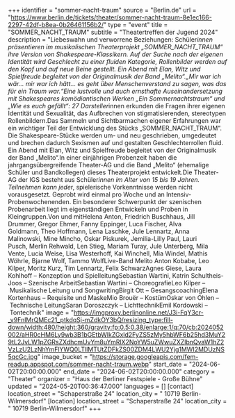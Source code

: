 +++
identifier = "sommer-nacht-traum"
source = "Berlin.de"
url = "https://www.berlin.de/tickets/theater/sommer-nacht-traum-8e1ec166-2297-42df-b8ea-0b26461156b2/"
type = "event"
title = "SOMMER_NACHT_TRAUM"
subtitle = "Theatertreffen der Jugend 2024"
description = "Liebeswahn und verworrene Beziehungen: Schüler*innen präsentieren im musikalischen Theaterprojekt „SOMMER_NACHT_TRAUM“ ihre Version von Shakespeare-Klassikern. Auf der Suche nach der eigenen Identität wird Geschlecht zu einer fluiden Kategorie, Rollenbilder werden auf den Kopf und auf neue Beine gestellt. Ein Abend mit Elan, Witz und Spielfreude begleitet von der Originalmusik der Band „Melito“.„Mir war ich wär… mir war ich hätt… es geht über Menschenverstand zu sagen, was das für ein Traum war.“Eine lustvolle und auch ernsthafte Auseinandersetzung mit Shakespeares komödiantischen Werken „Ein Sommernachtstraum“ und „Wie es euch gefällt“: 27 Darsteller*innen erkunden die Fragen ihrer eigenen Identität und Sexualität, das Aufbrechen von stigmatisierenden, stereotypen Rollenbildern.Das Sammeln und Sichtbarmachen eigener Erfahrungen war ein wichtiger Teil der Entwicklung des Stücks „SOMMER_NACHT_TRAUM“. Die Shakespeare-Stücke werden um- und neu geschrieben, umgedeutet und brechen dadurch Sexismen auf und gestalten Geschlechterrollen fluid. Ein Abend mit Elan, Witz und Spielfreude begleitet von der Originalmusik der Band „Melito“.In einer einjährigen Probenzeit haben die jahrgangsübergreifende Theater-AG und die Band „Melito“ (ehemalige Schüler und Bandkollegen) dieses Theaterprojekt entwickelt.Die Theater-AG der IGS besteht aus Schüler*innen im Alter von 15 bis 19 Jahren. Teilnehmen kann jede*r, spielerische Vorkenntnisse werden nicht vorausgesetzt. Geprobt wird einmal pro Woche und an Intensiv-Probenwochenenden. Ein besonderer Schwerpunkt der szenischen Probenarbeit liegt im eigenständigen Entwickeln und Proben in Kleingruppen.Von und mitHelena Anton, Friedrich Buschhaus, Jill Drummer, Gregor Ehmer, Fanny Eppinger, Luca Fischer, Alva Goldmann, Theo Hoffmann, Lena Laschke, Jule Lennartz, Anna Malinowski, Mine Mincho, Oskar Piskurek, Jemilia-Lilly Paul, Lauri Pusch, Merlin Rehwald, Len Stieg, Mariam Turay, Jule Unterberg, Mila Vente, Lucia Weise, Lisa Westerhoff, Kai Winchell, Mia Windel, Mathis Wöhrle, Bjarne Wolf, Tammo WolfLive-Band Melito Anton Kobabe, Leo Kilper, Moritz Kurz, Tim Lennartz, Felix SchwarzAgnes Giese, Laura Kohlhoff – Konzeption und SpielleitungSebastian Wartini, Katrin Schultheis-Joos – Szenische ArbeitSebastian Wartini – ChoreografieLeo Kilper – Musikalische Leitung und SongwritingBirgit Ott – GesangscoachingElena Kortenhaus – Requisite und MaskeMio Brouër – KostümOskar von Ohlen – Technische LeitungSaran Doroszczyk – LichttechnikEmil Kordowski – Tontechnik"
image = "https://imgproxy.berlinonline.net/J3i-FqY3cr-_v9FnlMrQMEc21_ptkdqSj-mZdkOY3bQ/resizing_type:fill-down/width:480/height:360/gravity:fp:0.5:0.38/enlarge:1/q:70/cb:2024052002/aHR0cHM6Ly9wb3B1bGEtbWlkZGxld2FyZS5zMy5hbWF6b25hd3MuY29tL2JvLW1pZGRsZXdhcmUvYm8uYmRlX2NoYW5uZWwuZXZlbnQvaW1hZ2VzLzU2LzNhYmFlYWQ0LTllMTUtZDFkZS00ZDM4LWU2Yjg1MWI2MDUzNS5qcGc.jpg"
image_bucket = "https://storage.googleapis.com/fem-readup.appspot.com/sommer-nacht-traum.webp"
start_date = "2024-06-02T20:00:00.000"
end_date = "2024-06-02T20:00:00.000"
category = "Theater"
organizer = "Haus der Berliner Festspiele - Große Bühne"
updated = "2024-05-20T00:36:47.000"
languages = []
[contact]
location_street = "Schaperstraße 24"
location_city = " 10719 Berlin-Wilmersdorf"
[location]
location_street = "Schaperstraße 24"
location_city = " 10719 Berlin-Wilmersdorf"
+++